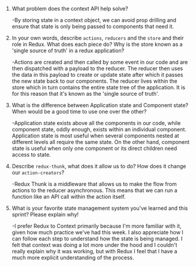 1. What problem does the context API help solve?

    -By storing state in a context object, we can avoid prop drilling and ensure that state is only being passed to components that need it.

1. In your own words, describe `actions`, `reducers` and the `store` and their role in Redux. What does each piece do? Why is the store known as a 'single source of truth' in a redux application?

    -Actions are created and then called by some event in our code and are then dispatched with a payload to the reducer. The reducer then uses the data in this payload to create or update state after which it passes the new state back to our components. The reducer lives within the store which in turn contains the entire state tree of the application. It is for this reason that it's known as the 'single source of truth'.

1. What is the difference between Application state and Component state? When would be a good time to use one over the other?

    -Application state exists above all the components in our code, while component state, oddly enough, exists within an individual component. Application state is most useful when several components nested at different levels all require the same state. On the other hand, component state is useful when only one component or its direct children need access to state.

1. Describe `redux-thunk`, what does it allow us to do? How does it change our `action-creators`?

    -Redux Thunk is a middleware that allows us to make the flow from actions to the reducer asynchronous. This means that we can run a function like an API call within the action itself.

1. What is your favorite state management system you've learned and this sprint? Please explain why!

    -I prefer Redux to Context primarily because I'm more familiar with it, given how much practice we've had this week. I also appreciate how I can follow each step to understand how the state is being managed. I felt that context was doing a lot more under the hood and I couldn't really explain why it was working, but with Redux I feel that I have a much more explicit understanding of the process.